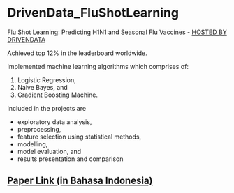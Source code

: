 # DrivenData_FluShotLearning
Flu Shot Learning: Predicting H1N1 and Seasonal Flu Vaccines - [HOSTED BY DRIVENDATA](https://www.drivendata.org/competitions/66/flu-shot-learning/)

Achieved top 12% in the leaderboard worldwide.

Implemented machine learning algorithms which comprises of:
1. Logistic Regression, 
2. Naive Bayes, and
3. Gradient Boosting Machine.

Included in the projects are 
- exploratory data analysis, 
- preprocessing, 
- feature selection using statistical methods, 
- modelling,
- model evaluation, and
- results presentation and comparison

## [Paper Link (in Bahasa Indonesia)](https://drive.google.com/file/d/1FbOG6kAbDrj7vgiMIPeCCXPla2WvrX1n/view?usp=sharing)
